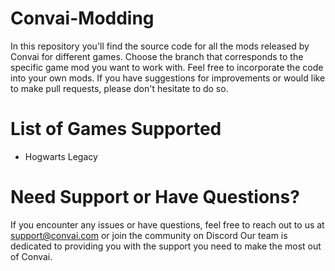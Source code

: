 # Convai-Modding
In this repository you'll find the source code for all the mods released by Convai for different games. Choose the branch that corresponds to the specific game mod you want to work with. Feel free to incorporate the code into your own mods. If you have suggestions for improvements or would like to make pull requests, please don't hesitate to do so.

# List of Games Supported
- Hogwarts Legacy

# Need Support or Have Questions?
If you encounter any issues or have questions, feel free to reach out to us at support@convai.com or join the community on Discord Our team is dedicated to providing you with the support you need to make the most out of Convai.
